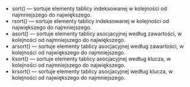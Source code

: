 - sort() — sortuje elementy tablicy indeksowanej w kolejności od najmniejszego do największego.
- rsort() — sortuje elementy tablicy indeksowanej w kolejności od największego do najmniejszego.
- asort() — sortuje elementy tablicy asocjacyjnej według zawartości, w kolejności od najmniejszego do największego.
- arsort() — sortuje elementy tablicy asocjacyjnej według zawartości, w kolejności od największego do najmniejszego.
- ksort() — sortuje elementy tablicy asocjacyjnej według klucza, w kolejności od najmniejszego do największego.
- krsort() — sortuje elementy tablicy asocjacyjnej według klucza, w kolejności od największego do najmniejszego.